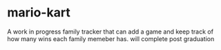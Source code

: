 # mario-kart
A work in progress family tracker that can add a game and keep track of how many wins each family memeber has. will complete post graduation 
